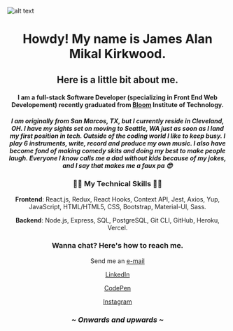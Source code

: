 ![alt text](https://i.ibb.co/FDfpLBm/keith-jonson-6r-Dxqobr6dk-unsplash.jpg)
<h1 align=center>Howdy! My name is James Alan Mikal Kirkwood.</h1>

<h2 align=center>Here is a little bit about me.</h2>
<h4 align=center>I am a full-stack Software Developer (specializing in Front End Web Developement) recently graduated from <a href='https://www.bloomtech.com/'>Bloom</a> Institute of Technology.</h4>

<h5 align=center>I am originally from San Marcos, TX, but I currently reside in Cleveland, OH. I have my sights set on moving to Seattle, WA just as soon as I land my first position in tech. Outside of the coding world I like to keep busy. I play 6 instruments, write, record and produce my own music. I also have become fond of making comedy skits and doing my best to make people laugh. Everyone I know calls me a dad without kids because of my jokes, and I say that makes me a <em>faux pa</em> 😎</h5>


 <h3 align=center>🐱‍👤 My Technical Skills 🐱‍👤</h3>
  <p align=center><strong>Frontend</strong>: React.js, Redux, React Hooks, Context API, Jest, Axios, Yup, JavaScript, HTML/HTML5, CSS, Bootstrap, Material-UI, Sass.</p>
  <p align=center><strong>Backend</strong>: Node.js, Express, SQL, PostgreSQL, Git CLI, GitHub, Heroku, Vercel.</p>


<h3 align=center>Wanna chat? Here's how to reach me.</h3>

<p align=center>Send me an <a href='mailto:jamesalanmikal@gmail.com'>e-mail</a></p>
<p align=center><a href='https://www.linkedin.com/in/jimjamesjimathy/'>LinkedIn</a></p>
<p align=center><a href='https://codepen.io/jimjamesjimathy'>CodePen</a></p>
<p align=center><a href='https://www.instagram.com/jim.james.jimathy/'>Instagram</a></p>


<h3 align=center><em>~ Onwards and upwards ~</em></h3>

<!---
jimjamesjimathy/jimjamesjimathy is a ✨ special ✨ repository because its `README.md` (this file) appears on your GitHub profile.
You can click the Preview link to take a look at your changes.
--->
